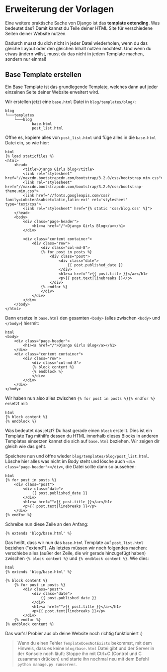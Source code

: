 # Erweiterung der Vorlagen

Eine weitere praktische Sache von Django ist das **template extending**. Was bedeutet das? Damit kannst du Teile deiner HTML Site für verschiedene Seiten deiner Website nutzen.

Dadurch musst du dich nicht in jeder Datei wiederholen, wenn du das gleiche Layout oder den gleichen Inhalt nutzen möchtest. Und wenn du etwas ändern willst, musst du das nicht in jedem Template machen, sondern nur einmal!

## Base Template erstellen

Ein Base Template ist das grundlegende Template, welches dann auf jeder einzelnen Seite deiner Website erweitert wird.

Wir erstellen jetzt eine `base.html` Datei in `blog/templates/blog/`:

    blog
    └───templates
        └───blog
                base.html
                post_list.html
    

Öffne es, kopiere alles von `post_list.html` und füge alles in die `base.html` Datei ein, so wie hier:

    html
    {% load staticfiles %}
    <html>
        <head>
            <title>Django Girls blog</title>
            <link rel="stylesheet" href="//maxcdn.bootstrapcdn.com/bootstrap/3.2.0/css/bootstrap.min.css">
            <link rel="stylesheet" href="//maxcdn.bootstrapcdn.com/bootstrap/3.2.0/css/bootstrap-theme.min.css">
            <link href='//fonts.googleapis.com/css?family=Lobster&subset=latin,latin-ext' rel='stylesheet' type='text/css'>
            <link rel="stylesheet" href="{% static 'css/blog.css' %}">
        </head>
        <body>
            <div class="page-header">
                <h1><a href="/">Django Girls Blog</a></h1>
            </div>
    
            <div class="content container">
                <div class="row">
                    <div class="col-md-8">
                    {% for post in posts %}
                        <div class="post">
                            <div class="date">
                                {{ post.published_date }}
                            </div>
                            <h1><a href="">{{ post.title }}</a></h1>
                            <p>{{ post.text|linebreaks }}</p>
                        </div>
                    {% endfor %}
                    </div>
                </div>
            </div>
        </body>
    </html>
    

Dann ersetze in `base.html` den gesamten `<body>` (alles zwischen `<body>` und `</body>`) hiermit:

    html
    <body>
        <div class="page-header">
            <h1><a href="/">Django Girls Blog</a></h1>
        </div>
        <div class="content container">
            <div class="row">
                <div class="col-md-8">
                {% block content %}
                {% endblock %}
                </div>
            </div>
        </div>
    </body>
    

Wir haben nun also alles zwischen `{% for post in posts %}{% endfor %}` ersetzt mit:

    html
    {% block content %}
    {% endblock %}
    

Was bedeutet das jetzt? Du hast gerade einen `block` erstellt. Dies ist ein Template Tag mithilfe dessen du HTML innerhalb dieses Blocks in anderen Templates einsetzen kannst die sich auf `base.html` beziehen. Wir zeigen dir gleich wie das geht.

Speichere nun und öffne wieder `blog/templates/blog/post_list.html`. Lösche hier alles was nicht im Body steht und lösche auch `<div class="page-header"></div>`, die Datei sollte dann so aussehen:

    html
    {% for post in posts %}
        <div class="post">
            <div class="date">
                {{ post.published_date }}
            </div>
            <h1><a href="">{{ post.title }}</a></h1>
            <p>{{ post.text|linebreaks }}</p>
        </div>
    {% endfor %}
    

Schreibe nun diese Zeile an den Anfang:

    {% extends 'blog/base.html' %}
    

Das heißt, dass wir nun das `base.html` Template auf `post_list.html` beziehen ("extend"). Als letztes müssen wir noch folgendes machen: verschiebe alles (außer der Zeile, die wir gerade hinzugefügt haben) zwischen `{% block content %}` und `{% endblock content %}`. Wie dies:

    html
    {% extends 'blog/base.html' %}
    
    {% block content %}
        {% for post in posts %}
            <div class="post">
                <div class="date">
                    {{ post.published_date }}
                </div>
                <h1><a href="">{{ post.title }}</a></h1>
                <p>{{ post.text|linebreaks }}</p>
            </div>
        {% endfor %}
    {% endblock content %}
    

Das war's! Probier aus ob deine Website noch richtig funktioniert :) 

> Wenn du einen Fehler `TemplateDoesNotExists` bekommst, mit dem Hinweis, dass es keine `blog/base.html` Datei gibt und der Server in der Konsole noch läuft: Stoppe ihn mit Ctrl+C (Control und C zusammen drücken) und starte ihn nochmal neu mit dem Befehl `python manage.py runserver`.